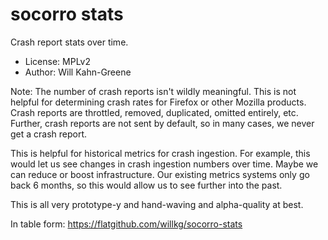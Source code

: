 # socorro stats

Crash report stats over time.

* License: MPLv2
* Author: Will Kahn-Greene

Note: The number of crash reports isn't wildly meaningful. This is not helpful
for determining crash rates for Firefox or other Mozilla products. Crash
reports are throttled, removed, duplicated, omitted entirely, etc. Further, crash
reports are not sent by default, so in many cases, we never get a crash report.

This is helpful for historical metrics for crash ingestion. For example, this
would let us see changes in crash ingestion numbers over time. Maybe we can
reduce or boost infrastructure. Our existing metrics systems only go back 6
months, so this would allow us to see further into the past.

This is all very prototype-y and hand-waving and alpha-quality at best.

In table form: https://flatgithub.com/willkg/socorro-stats
